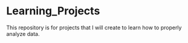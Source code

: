 # Learning_Projects
This repository is for projects that I will create to learn how to properly analyze data.
